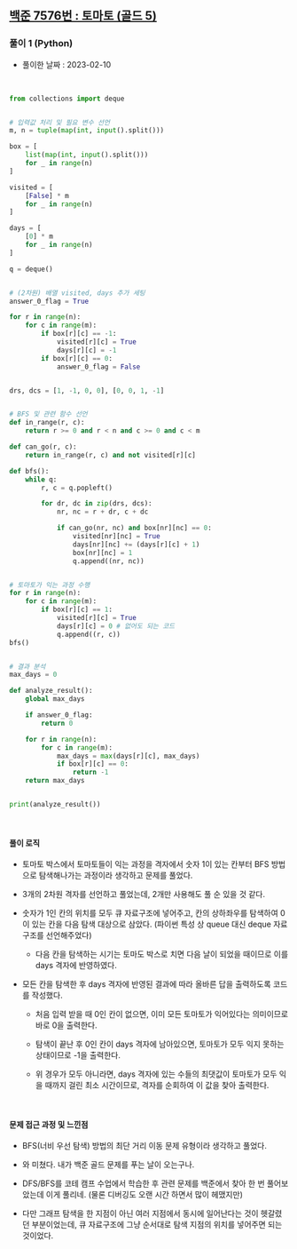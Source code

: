 ## <a href="https://www.acmicpc.net/problem/7576">백준 7576번 : 토마토 (골드 5)</a>

### 풀이 1 (Python)

- 풀이한 날짜 : 2023-02-10

<br/>

```python
from collections import deque


# 입력값 처리 및 필요 변수 선언
m, n = tuple(map(int, input().split()))

box = [
    list(map(int, input().split()))
    for _ in range(n)
]

visited = [
    [False] * m
    for _ in range(n)
]

days = [
    [0] * m
    for _ in range(n)
]

q = deque()


# (2차원) 배열 visited, days 추가 세팅
answer_0_flag = True

for r in range(n):
    for c in range(m):
        if box[r][c] == -1:
            visited[r][c] = True
            days[r][c] = -1
        if box[r][c] == 0:
            answer_0_flag = False


drs, dcs = [1, -1, 0, 0], [0, 0, 1, -1]


# BFS 및 관련 함수 선언
def in_range(r, c):
    return r >= 0 and r < n and c >= 0 and c < m

def can_go(r, c):
    return in_range(r, c) and not visited[r][c]

def bfs():
    while q:
        r, c = q.popleft()

        for dr, dc in zip(drs, dcs):
            nr, nc = r + dr, c + dc

            if can_go(nr, nc) and box[nr][nc] == 0:
                visited[nr][nc] = True
                days[nr][nc] += (days[r][c] + 1)
                box[nr][nc] = 1
                q.append((nr, nc))


# 토마토가 익는 과정 수행
for r in range(n):
    for c in range(m):
        if box[r][c] == 1:
            visited[r][c] = True
            days[r][c] = 0 # 없어도 되는 코드
            q.append((r, c))
bfs()


# 결과 분석
max_days = 0

def analyze_result():
    global max_days

    if answer_0_flag:
        return 0

    for r in range(n):
        for c in range(m):
            max_days = max(days[r][c], max_days)
            if box[r][c] == 0:
                return -1
    return max_days


print(analyze_result())
```

<br/>

#### 풀이 로직

- 토마토 박스에서 토마토들이 익는 과정을 격자에서 숫자 1이 있는 칸부터 BFS 방법으로 탐색해나가는 과정이라 생각하고 문제를 풀었다.

- 3개의 2차원 격자를 선언하고 풀었는데, 2개만 사용해도 풀 순 있을 것 같다.

- 숫자가 1인 칸의 위치를 모두 큐 자료구조에 넣어주고, 칸의 상하좌우를 탐색하여 0이 있는 칸을 다음 탐색 대상으로 삼았다. (파이썬 특성 상 queue 대신 deque 자료구조를 선언해주었다)

  - 다음 칸을 탐색하는 시기는 토마도 박스로 치면 다음 날이 되었을 때이므로 이를 days 격자에 반영하였다.

- 모든 칸을 탐색한 후 days 격자에 반영된 결과에 따라 올바른 답을 출력하도록 코드를 작성했다.

  - 처음 입력 받을 때 0인 칸이 없으면, 이미 모든 토마토가 익어있다는 의미이므로 바로 0을 출력한다.

  - 탐색이 끝난 후 0인 칸이 days 격자에 남아있으면, 토마토가 모두 익지 못하는 상태이므로 -1을 출력한다.

  - 위 경우가 모두 아니라면, days 격자에 있는 수들의 최댓값이 토마토가 모두 익을 때까지 걸린 최소 시간이므로, 격자를 순회하여 이 값을 찾아 출력한다.

 <br/>

#### 문제 접근 과정 및 느낀점

- BFS(너비 우선 탐색) 방법의 최단 거리 이동 문제 유형이라 생각하고 풀었다.

- 와 미쳤다. 내가 백준 골드 문제를 푸는 날이 오는구나.

- DFS/BFS를 코테 캠프 수업에서 학습한 후 관련 문제를 백준에서 찾아 한 번 풀어보았는데 이게 풀리네. (물론 디버깅도 오랜 시간 하면서 많이 헤맸지만)

- 다만 그래프 탐색을 한 지점이 아닌 여러 지점에서 동시에 일어난다는 것이 헷갈렸던 부분이었는데, 큐 자료구조에 그냥 순서대로 탐색 지점의 위치를 넣어주면 되는 것이었다.

<br/><br/>

<!-- ### 풀이 2 (Python)

- 풀이한 날짜 : 0000-00-00

<br/>

```python

```

#### 풀이 로직

-

<br/>

#### 느낀 점

- -->
